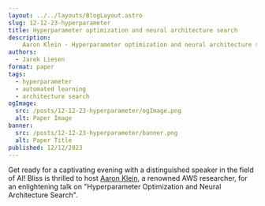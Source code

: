 ```yaml
---
layout: ../../layouts/BlogLayout.astro
slug: 12-12-23-hyperparameter
title: Hyperparameter optimization and neural architecture search
description: 
    Aaron Klein - Hyperparameter optimization and neural architecture search
authors:
  - Jarek Liesen
format: paper
tags:
  - hyperparameter
  - automated learning
  - architecture search
ogImage: 
  src: /posts/12-12-23-hyperparameter/ogImage.png
  alt: Paper Image
banner: 
  src: /posts/12-12-23-hyperparameter/banner.png
  alt: Paper Title
published: 12/12/2023
---
```

Get ready for a captivating evening with a distinguished speaker in the field of AI! Bliss is thrilled to host [Aaron Klein](https://aaronkl.github.io), a renowned AWS researcher, for an enlightening talk on "Hyperparameter Optimization and Neural Architecture Search".
